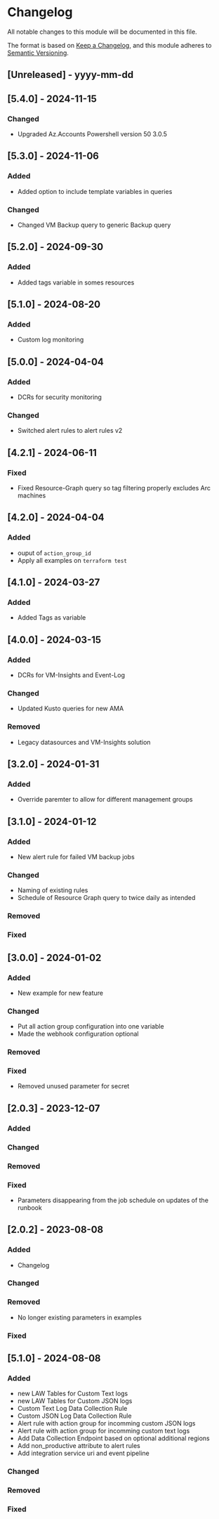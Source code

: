 # Changelog
All notable changes to this module will be documented in this file.
 
The format is based on [Keep a Changelog](https://keepachangelog.com/en/1.1.0/),
and this module adheres to [Semantic Versioning](https://semver.org/spec/v2.0.0.html).

## [Unreleased] - yyyy-mm-dd

## [5.4.0] - 2024-11-15

### Changed

- Upgraded Az.Accounts Powershell version 50 3.0.5
  
## [5.3.0] - 2024-11-06

### Added

- Added option to include template variables in queries

### Changed

- Changed VM Backup query to generic Backup query

## [5.2.0] - 2024-09-30

### Added

- Added tags variable in somes resources

## [5.1.0] - 2024-08-20

### Added

- Custom log monitoring

## [5.0.0] - 2024-04-04

### Added

- DCRs for security monitoring

### Changed

- Switched alert rules to alert rules v2

## [4.2.1] - 2024-06-11

### Fixed

- Fixed Resource-Graph query so tag filtering properly excludes Arc machines

## [4.2.0] - 2024-04-04

### Added

- ouput of `action_group_id`
- Apply all examples on `terraform test`

## [4.1.0] - 2024-03-27

### Added

- Added Tags as variable

## [4.0.0] - 2024-03-15

### Added 

 - DCRs for VM-Insights and Event-Log

### Changed

 - Updated Kusto queries for new AMA 
   
### Removed

 - Legacy datasources and VM-Insights solution

## [3.2.0] - 2024-01-31

### Added

 - Override paremter to allow for different management groups

## [3.1.0] - 2024-01-12
 
### Added

 - New alert rule for failed VM backup jobs
 
### Changed

 - Naming of existing rules
 - Schedule of Resource Graph query to twice daily as intended
   
### Removed

### Fixed

## [3.0.0] - 2024-01-02

### Added

 - New example for new feature
 
### Changed

 - Put all action group configuration into one variable
 - Made the webhook configuration optional

### Removed

### Fixed

 - Removed unused parameter for secret

## [2.0.3] - 2023-12-07

### Added
 
### Changed
 
### Removed

### Fixed

 - Parameters disappearing from the job schedule on updates of the runbook
 
## [2.0.2] - 2023-08-08
 
### Added

 - Changelog
 
### Changed
 
### Removed

 - No longer existing parameters in examples

### Fixed

## [5.1.0] - 2024-08-08
 
### Added

- new LAW Tables for Custom Text logs
- new LAW Tables for Custom JSON logs
- Custom Text Log Data Collection Rule 
- Custom JSON Log Data Collection Rule 
- Alert rule with action group for incomming custom JSON logs
- Alert rule with action group for incomming custom text logs
- Add Data Collection Endpoint based on optional additional regions
- Add non_productive attribute to alert rules
- Add integration service uri and event pipeline
 
### Changed
 
### Removed

### Fixed
